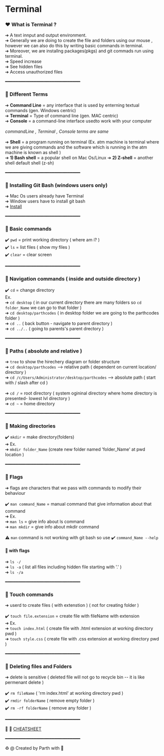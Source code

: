 # Terminal

### ❤️ What is Terminal ?
➔ A text innput and output environment. <br/>
➔ Generally we are doing to create the file and folders using our mouse , however we can also do this by writing basic commands in terminal.<br/>
➔ Moreover, we are installng packages(pkgs) and  git commads run using terminal.<br/>
➔ Speed increase <br/>
➔ See hidden files <br/>
➔ Access unauthorized files <br/>

━━━━━━━━━━━━━━━━━━━━━━━━━━━━━

### 💙 Different Terms
➔ **Command Line** = any interface that is used by enterning textual commands (gen. Windows centric)<br/>
➔ **Terminal** = Type of command line (gen. MAC centric)<br/>
➔ **Console** = a command-line interface usedto work with your computer<br/>
<br/>
*commandLine , Terminal , Console terms are same*
<br/>
<br/>
➔ **Shell** = a program running on terminal (Ex. atm machine is terminal where we are giving commands and the software which is running in the atm machine is known as shell ) <br/>
➔ **1) Bash shell** = a popular shell on Mac Os/Linux 
➔ **2) Z-shell** = another shell default shell (z-sh)

━━━━━━━━━━━━━━━━━━━━━━━━━━━━━

### 💜 Installing Git Bash (windows users only)
➔ Mac Os users already have Terminal <br/>
➔ Window users have to install git bash <br/>
➔ [Install](https://git-scm.com/)  <br/>

━━━━━━━━━━━━━━━━━━━━━━━━━━━━━

### 💚 Basic commands

✔️ `pwd` = print working directory ( where am i? )  <br/>
✔️ `ls` = list files ( show my files )  <br/>
✔️ `clear` = clear screen  <br/>

━━━━━━━━━━━━━━━━━━━━━━━━━━━━━

### 💚 Navigation commands ( inside and outside directory )

✔️ `cd` = change directory <br/>
Ex. <br/>
➔ `cd desktop` ( in our current directory there are many folders so `cd folder_Name` we can go to that folder ) <br/>
➔ `cd desktop/parthcodes` ( in desktop folder we are going to the parthcodes folder ) <br/>
➔ `cd ..` ( back button - navigate to parent directory ) <br/>
➔ `cd ../..` ( going to parents's parent drectory ) <br/>

━━━━━━━━━━━━━━━━━━━━━━━━━━━━━

### 💚 Paths ( absolute and relative )

➔ `tree` to show the hirechery diagram or folder structure
<br/>
➔ `cd desktop/parthcodes` --> relative path ( dependent on current location/ directory )  <br/>
➔ `cd /c/Users/Administrator/desktop/parthcodes` --> absolute path  ( start with / slash after cd )   <br/>
 <br/>
➔ `cd /` = root directory ( system ogininal directory where home directory is presented- lowest lvl directory ) <br/>
➔ `cd ~` = home directory <br/>

━━━━━━━━━━━━━━━━━━━━━━━━━━━━━

### 💛 Making directories

✔️ `mkdir` = make directory(folders) <br/>
➔ Ex. <br/>
➔ `mkdir folder_Name` (create new folder named 'folder_Name' at pwd location ) <br/>

━━━━━━━━━━━━━━━━━━━━━━━━━━━━━

### 💙 Flags
➔ flags are characters that we pass with commands to modify their behaviour <br/>
<br/>
✔️ `man command_Name` = manual command that give information about that command <br/>
➔ Ex. <br/>
➔ `man ls` = give info about ls command <br/>
➔ `man mkdir` = give info about mkdir command <br/>
<br/>
⚠️ `man` command is not working with git bash so use ✔️ `command_Name --help`  <br/>

#### 🚩 with flags
➔ `ls -/` <br/>
➔ `ls -a` ( list all files including hidden file starting with '.' ) <br/>
➔ `ls -/a` <br/>

━━━━━━━━━━━━━━━━━━━━━━━━━━━━━

### 🤎 Touch commands
➔ userd to create files ( with extenstion ) ( not for creating folder ) <br/>
<br/>
✔️ `touch file.extension` = create file with fileName with extension <br/>
➔ Ex. <br/>
➔ `touch index.html` ( create file with .html extension at working directory pwd ) <br/>
➔ `touch style.css` ( create file with .css extension at working directory pwd ) <br/>

━━━━━━━━━━━━━━━━━━━━━━━━━━━━━

### 💙 Deleting files and Folders
➔ delete is sensitive ( deleted file will not go to recycle bin -- it is like permenant delete ) <br/>
<br/>
✔️ `rm fileName`  ( 'rm index.html' at working directory pwd ) <br/>
✔️ `rmdir folderName` ( remove empty folder )  <br/> 
✔️ `rm -rf folderName` ( remove any folder )  <br/>

━━━━━━━━━━━━━━━━━━━━━━━━━━━━━

💌 🚀 [CHEATSHEET](https://drive.google.com/file/d/1erdZzpDFZEl0oo-pVZ25Y0yiAWVjjhrZ/view?usp=sharing)

━━━━━━━━━━━━━━━━━━━━━━━━━━━━━

♻️ @ Created by Parth with 💙
